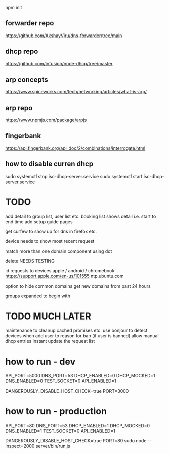 npm init

## forwarder repo
https://github.com/AkshayViru/dns-forwarder/tree/main

## dhcp repo
https://github.com/infusion/node-dhcp/tree/master

## arp concepts 
https://www.spiceworks.com/tech/networking/articles/what-is-arp/

## arp repo
https://www.npmjs.com/package/arpjs

## fingerbank 
https://api.fingerbank.org/api_doc/2/combinations/interrogate.html

## how to disable curren dhcp
sudo systemctl stop isc-dhcp-server.service
sudo systemctl start isc-dhcp-server.service


# TODO 
add detail to group list, user list etc.
booking list shows detail i.e. start to end time
add setup guide pages

get curfew to show up for dns in firefox etc.

device needs to show most recent request

match more than one domain component using dot

delete NEEDS TESTING

id requests to devices apple / android / chromebook 
https://support.apple.com/en-us/101555
ntp.ubuntu.com

option to hide common domains
get new domains from past 24 hours


groups expanded to begin with


# TODO MUCH LATER
maintenance to cleanup cached promises etc.
use bonjour to detect devices
when add user to reason for ban (if user is banned)
allow manual dhcp entries
instant update the request list

# how to run - dev
API_PORT=5000
DNS_PORT=53
DHCP_ENABLED=0
DHCP_MOCKED=1
DNS_ENABLED=0
TEST_SOCKET=0
API_ENABLED=1

DANGEROUSLY_DISABLE_HOST_CHECK=true
PORT=3000


# how to run - production
API_PORT=80
DNS_PORT=53
DHCP_ENABLED=1
DHCP_MOCKED=0
DNS_ENABLED=1
TEST_SOCKET=0
API_ENABLED=1

DANGEROUSLY_DISABLE_HOST_CHECK=true
PORT=80
sudo node --inspect=2000 server/bin/run.js


